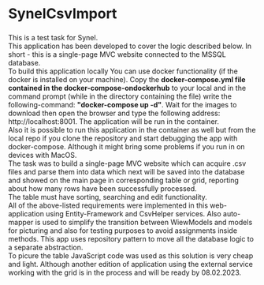 # SynelCsvImport
###
This is a test task for Synel.<br>
This application has been developed to cover the logic described below. In short - this is a single-page MVC website connected to the MSSQL database. <br>
To build this application locally You can use docker functionality (if the docker is installed on your machine). Copy the **docker-compose.yml file contained in the docker-compose-ondockerhub** to your local and in the command prompt (while in the directory containing the file) write the following-command: **"docker-compose up -d"**. Wait for the images to download then open the browser and type the following address: http://localhost:8001. The application will be run in the container. <br>
Also it is possible to run this application in the container as well but from the local repo if you clone the repository and start debugging the app with docker-compose. Although it might bring some problems if you run in on devices with MacOS. <br>
The task was to build a single-page MVC website which can acquire .csv files and parse them into data which next will be saved into the database and showed on the main page in corresponding table or grid, reporting about how many rows have been successfully processed. <br>
The table must have sorting, searching and edit functionality. <br>
All of the above-listed requirements were implemented in this web-application using Entity-Framework and CsvHelper services. Also auto-mapper is used to simplify the transition between WiewModels and models for picturing and also for testing purposes to avoid assignments inside methods. This app uses repository pattern to move all the database logic to a separate abstraction. <br>
To picure the table JavaScript code was used as this solution is very cheap and light. Although another edition of application using the external service working with the grid is in the process and will be ready by 08.02.2023. 
